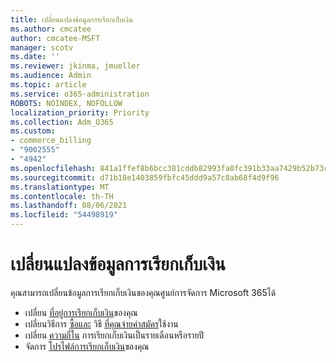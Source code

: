 ```yaml
---
title: เปลี่ยนแปลงข้อมูลการเรียกเก็บเงิน
ms.author: cmcatee
author: cmcatee-MSFT
manager: scotv
ms.date: ''
ms.reviewer: jkinma, jmueller
ms.audience: Admin
ms.topic: article
ms.service: o365-administration
ROBOTS: NOINDEX, NOFOLLOW
localization_priority: Priority
ms.collection: Adm_O365
ms.custom:
- commerce_billing
- "9002555"
- "4942"
ms.openlocfilehash: 841a1ffef8b6bcc381cddb82993fa0fc391b33aa7429b52b73cd0c0da3b879f7
ms.sourcegitcommit: d71b18e1403859fbfc45ddd9a57c8ab68f4d9f96
ms.translationtype: MT
ms.contentlocale: th-TH
ms.lasthandoff: 08/06/2021
ms.locfileid: "54498919"
---
```

# <a name="change-billing-information"></a>เปลี่ยนแปลงข้อมูลการเรียกเก็บเงิน

คุณสามารถเปลี่ยนข้อมูลการเรียกเก็บเงินของคุณศูนย์การจัดการ Microsoft 365ได้ 

- เปลี่ยน [ที่อยู่การเรียกเก็บเงิน](/microsoft-365/commerce/billing-and-payments/change-your-billing-addresses)ของคุณ
- เปลี่ยนวิธีการ [ซื้อและ](/microsoft-365/commerce/billing-and-payments/manage-payment-methods) วิธี [ที่คุณจ่ายค่าสมัคร](/microsoft-365/commerce/billing-and-payments/pay-for-your-subscription)ใช้งาน
- เปลี่ยน [ความถี่ใน](/microsoft-365/commerce/billing-and-payments/change-payment-frequency) การเรียกเก็บเงินเป็นรายเดือนหรือรายปี
- จัดการ [โปรไฟล์การเรียกเก็บเงิน](/microsoft-365/commerce/billing-and-payments/manage-billing-profiles)ของคุณ
